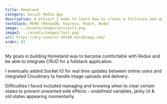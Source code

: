 ```yaml
---
title: Homeland
category: Social Media App
description: A project I made to learn how to create a fullstack web-app.  With the MERN stack, I implemented many key features that I believe make up a social media application.
techStack: MERN (MongoDB, Express, React, Node)
image: ../assets/images/project3.png
image2: ../assets/images/test.png
url: https://dry-caverns-40340.herokuapp.com/
order: 03
---
```


My goals in building Homeland was to become comfortable with Redux and be able to integrate CRUD for a fullstack application.

I eventually added Socket IO for real time updates between online users and integrated Cloudinary to handle image uploads and delivery.

Difficulties I faced included managing and knowing when to clear certain states to prevent unwanted side effects – undefined variables, janky UI & old states appearing momentarily.

